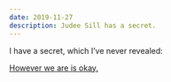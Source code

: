 ```yaml
---
date: 2019-11-27
description: Judee Sill has a secret.
---
```


I have a secret, which I’ve never revealed:

[However we are is okay.][JS]

[JS]: https://www.youtube.com/watch?v=UzrM3eomnAA "Judee Sill"
